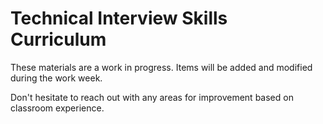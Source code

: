 # Technical Interview Skills Curriculum

These materials are a work in progress. Items will be added and modified during the work week.

Don't hesitate to reach out with any areas for improvement based on classroom experience.
